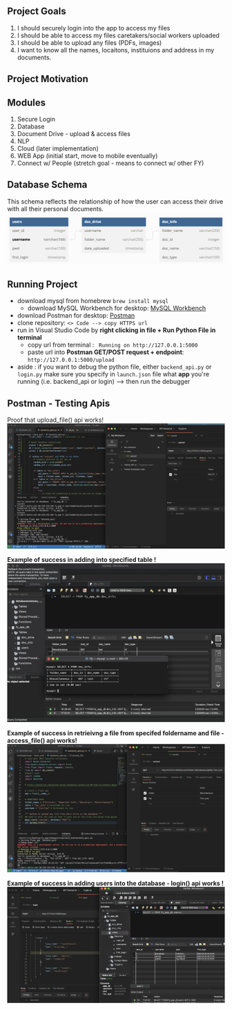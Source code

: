 ## Project Goals
 1. I should securely login into the app to access my files 
 2. I should be able to access my files caretakers/social workers uploaded 
 3. I should be able to upload any files (PDFs, images)
 4. I want to know all the names, locaitons, instituions and address in my documents. 

## Project Motivation


## Modules 
1. Secure Login 
2. Database
3. Document Drive - upload & access files 
4. NLP
5. Cloud (later implementation)
6. WEB App (initial start, move to mobile eventually)
7. Connect w/ People (stretch goal - means to connect w/ other FY)


## Database Schema
This schema reflects the relationship of how the user can access their drive with all their personal documents.   
![This is my database schema](fy-database.png)


## Running Project 
- download mysql from homebrew `brew install mysql`
    - download MySQL Workbench for desktop: [MySQL Workbench](https://dev.mysql.com/downloads/workbench/)
- download Postman for desktop: [Postman](https://www.postman.com/downloads/)
- clone repository: `<> Code --> copy HTTPS url` 
- run in Visual Studio Code by **right clicking in file + Run Python File in terminal**
    - copy url from terminal : ` Running on http://127.0.0.1:5000`
    - paste url into **Postman GET/POST request + endpoint**: `http://127.0.0.1:5000/upload`
- aside : if you want to debug the python file, either `backend_api.py` or `login.py` make sure you specify in `launch.json` file what **app** you're running (i.e. backend_api or login) --> then run the debugger 

## Postman - Testing Apis 

Proof that upload_file() api works!
![Proof that one of my apis works](Postman.png)

**Example of success in adding into specified table !**
![success](db_success.png)

**Example of success in retrieivng a file from specifed foldername and file - access_file() api works!**
![success](access_file_success.png)


**Example of success in adding users into the database - login() api works !**
![success](login_success.png)
